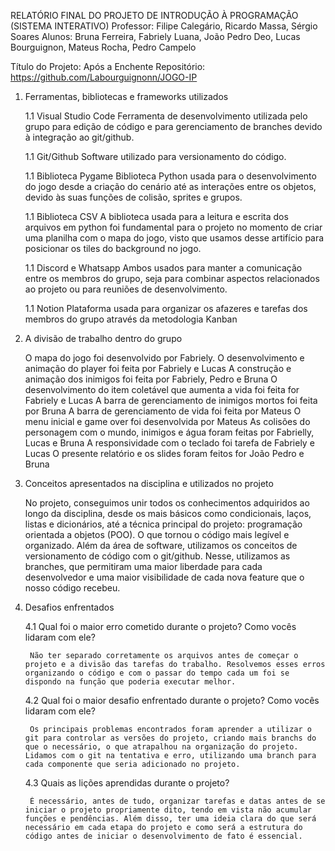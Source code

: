 
RELATÓRIO FINAL DO PROJETO DE INTRODUÇÃO À PROGRAMAÇÃO (SISTEMA INTERATIVO)
Professor: Filipe Calegário, Ricardo Massa, Sérgio Soares
Alunos: Bruna Ferreira, Fabriely Luana, João Pedro Deo, Lucas Bourguignon, Mateus Rocha, Pedro Campelo


Título do Projeto: Após a Enchente
Repositório: https://github.com/Labourguignonn/JOGO-IP


1. Ferramentas, bibliotecas e frameworks utilizados

    1.1 Visual Studio Code
        Ferramenta de desenvolvimento utilizada pelo grupo para edição de código e para gerenciamento de branches devido à integração ao git/github.

    1.1 Git/Github
        Software utilizado para versionamento do código.

    1.1 Biblioteca Pygame
        Biblioteca Python usada para o desenvolvimento do jogo desde a criação do cenário até as interações entre os objetos, devido às suas funções de colisão, sprites e grupos.

    1.1 Biblioteca CSV 
        A biblioteca usada para a leitura e escrita dos arquivos em python foi fundamental para o projeto no momento de criar uma planilha com o mapa do jogo, visto que usamos desse artifício para posicionar os tiles do background no jogo.

    1.1 Discord e Whatsapp
        Ambos usados para manter a comunicação entre os membros do grupo, seja para combinar aspectos relacionados ao projeto ou para reuniões de desenvolvimento.

    1.1 Notion 
        Plataforma usada para organizar os afazeres e tarefas dos membros do grupo através da metodologia Kanban


2. A divisão de trabalho dentro do grupo

    O mapa do jogo foi desenvolvido por Fabriely.
    O desenvolvimento e animação do player foi feita por Fabriely e Lucas
    A construção e animação dos inimigos foi feita por Fabriely, Pedro e Bruna
    O desenvolvimento do item coletável que aumenta a vida foi feita for Fabriely e Lucas
    A barra de gerenciamento de inimigos mortos foi feita por Bruna
    A barra de gerenciamento de vida foi feita por Mateus
    O menu inicial e game over foi desenvolvida por Mateus
    As colisões do personagem com o mundo, inimigos e água foram feitas por Fabrielly, Lucas e Bruna
    A responsividade com o teclado foi tarefa de Fabriely e Lucas
    O presente relatório e os slides foram feitos for João Pedro e Bruna


3. Conceitos apresentados na disciplina e utilizados no projeto

    No projeto, conseguimos unir todos os conhecimentos adquiridos ao longo da disciplina, desde os mais básicos como condicionais, laços, listas e dicionários, até a técnica principal do projeto: programação orientada a objetos (POO). O que tornou o código mais legível e organizado.
	Além da área de software, utilizamos os conceitos de versionamento de código com o git/github. Nesse, utilizamos as branches, que permitiram uma maior liberdade para cada desenvolvedor e uma maior visibilidade de cada nova feature que o nosso código recebeu.


4. Desafios enfrentados

    4.1 Qual foi o maior erro cometido durante o projeto? Como vocês lidaram com ele?

        Não ter separado corretamente os arquivos antes de começar o projeto e a divisão das tarefas do trabalho. Resolvemos esses erros organizando o código e com o passar do tempo cada um foi se dispondo na função que poderia executar melhor.

    4.2 Qual foi o maior desafio enfrentado durante o projeto? Como vocês lidaram com ele?
        
        Os principais problemas encontrados foram aprender a utilizar o git para controlar as versões do projeto, criando mais branchs do que o necessário, o que atrapalhou na organização do projeto. Lidamos com o git na tentativa e erro, utilizando uma branch para cada componente que seria adicionado no projeto. 

    4.3 Quais as lições aprendidas durante o projeto?

        É necessário, antes de tudo, organizar tarefas e datas antes de se iniciar o projeto propriamente dito, tendo em vista não acumular funções e pendências. Além disso, ter uma ideia clara do que será necessário em cada etapa do projeto e como será a estrutura do código antes de iniciar o desenvolvimento de fato é essencial.





